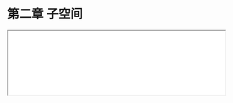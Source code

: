 # 第二章 子空间

<iframe src="./chap2.html" onload="javascript:(function(o){o.style.height=(o.contentWindow.document.body.scrollHeight+30)+'px';}(this));" width="100%">
</iframe>


